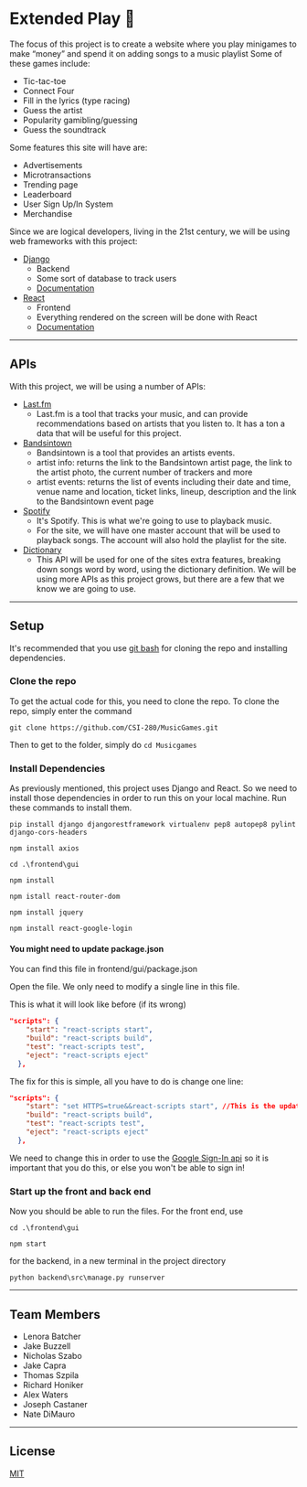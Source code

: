 # Extended Play :musical_note:
The focus of this project is to create a website where you play minigames to make “money” and spend it on adding songs to a music playlist
Some of these games include:    
   * Tic-tac-toe
   * Connect Four
   * Fill in the lyrics (type racing)
   * Guess the artist
   * Popularity gamibling/guessing
   * Guess the soundtrack

Some features this site will have are:
   * Advertisements
   * Microtransactions
   * Trending page
   * Leaderboard
   * User Sign Up/In System
   * Merchandise

Since we are logical developers, living in the 21st century, we will be using web frameworks with this project:
   * [Django](https://www.djangoproject.com/)
       * Backend
        * Some sort of database to track users
        * [Documentation](https://docs.djangoproject.com/en/3.0/intro/install/)
   * [React](https://reactjs.org/)
        * Frontend
        * Everything rendered on the screen will be done with React
        * [Documentation](https://github.com/facebook/react)

- - - -

## APIs
With this project, we will be using a number of APIs:
   * [Last.fm](https://www.last.fm/api/)
       * Last.fm is a tool that tracks your music, and can provide recommendations based on artists that you listen to. It has a ton a data that will be useful for this project.
   * [Bandsintown](https://app.swaggerhub.com/apis/Bandsintown/PublicAPI/3.0.0#/)
        * Bandsintown is a tool that provides an artists events.
        * artist info: returns the link to the Bandsintown artist page, the link to the artist photo, the current number of trackers and more
        * artist events: returns the list of events including their date and time, venue name and location, ticket links, lineup, description and the link to the Bandsintown event page
   * [Spotify](https://developer.spotify.com/documentation/web-api/)
        * It's Spotify. This is what we're going to use to playback music.
        * For the site, we will have one master account that will be used to playback songs. The account will also hold the playlist for the site.
   * [Dictionary](https://dictionaryapi.com/)
        * This API will be used for one of the sites extra features, breaking down songs word by word, using the dictionary definition.
We will be using more APIs as this project grows, but there are a few that we know we are going to use.

- - - -

## Setup
It's recommended that you use [git bash](https://gitforwindows.org/) for cloning the repo and installing dependencies.
### Clone the repo
To get the actual code for this, you need to clone the repo.  To clone the repo, simply enter the command 

`git clone https://github.com/CSI-280/MusicGames.git`

Then to get to the folder, simply do `cd Musicgames`
### Install Dependencies
As previously mentioned, this project uses Django and React. So we need to install those dependencies in order to run this on your local machine.
Run these commands to install them.

`pip install django djangorestframework virtualenv pep8 autopep8 pylint django-cors-headers`

`npm install axios`

`cd .\frontend\gui`

`npm install`

`npm istall react-router-dom`

`npm install jquery`

`npm install react-google-login`

#### You might need to update package.json
You can find this file in frontend/gui/package.json

Open the file. We only need to modify a single line in this file.

This is what it will look like before (if its wrong)

```json
"scripts": {
    "start": "react-scripts start",
    "build": "react-scripts build",
    "test": "react-scripts test",
    "eject": "react-scripts eject"
  },
  ```

The fix for this is simple, all you have to do is change one line:
```json
"scripts": {
    "start": "set HTTPS=true&&react-scripts start", //This is the updated line!!
    "build": "react-scripts build",
    "test": "react-scripts test",
    "eject": "react-scripts eject"
  },
```
We need to change this in order to use the [Google Sign-In api](https://developers.google.com/identity) so it is important that you do this, or else you won't be able to sign in!

### Start up the front and back end
Now you should be able to run the files.
For the front end, use 

`cd .\frontend\gui`

`npm start`

for the backend, in a new terminal in the project directory

`python backend\src\manage.py runserver`

- - - -

## Team Members
   * Lenora Batcher
   * Jake Buzzell
   * Nicholas Szabo
   * Jake Capra
   * Thomas Szpila
   * Richard Honiker
   * Alex Waters
   * Joseph Castaner
   * Nate DiMauro

- - - -

## License
[MIT](https://choosealicense.com/licenses/mit/)

    
